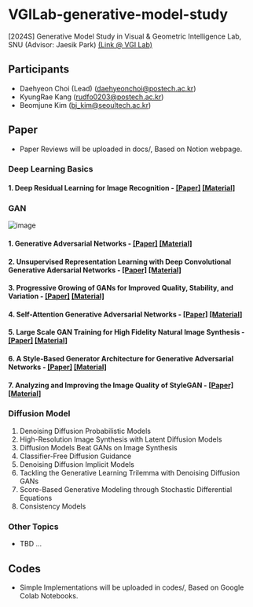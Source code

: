 # VGILab-generative-model-study
[2024S] Generative Model Study in Visual & Geometric Intelligence Lab, SNU (Advisor: Jaesik Park) [(Link @ VGI Lab)](https://jaesik.info)

## Participants
- Daehyeon Choi (Lead) (daehyeonchoi@postech.ac.kr)
- KyungRae Kang (rudfo0203@postech.ac.kr)
- Beomjune Kim (bj_kim@seoultech.ac.kr)

## Paper
- Paper Reviews will be uploaded in docs/, Based on Notion webpage.
  
### Deep Learning Basics 
#### 1. Deep Residual Learning for Image Recognition - [[Paper]](https://arxiv.org/abs/1512.03385) [[Material]](https://charming-sundial-50a.notion.site/Deep-Residual-Learning-for-Image-Recognition-f2de75a7ab314865bb0b2360e4a9750e)


### GAN 
![image](https://github.com/choidaedae/VGILab-generative-model-study/assets/105369646/5fa45531-ce75-47e8-93f5-5bdb5b358c59)


#### 1. Generative Adversarial Networks - [[Paper]](https://arxiv.org/abs/1406.2661) [[Material]](https://charming-sundial-50a.notion.site/Generative-Adversarial-Networks-53764cdd4d4c4a19aadbd0ea4231bfc6)

#### 2. Unsupervised Representation Learning with Deep Convolutional Generative Adersarial Networks - [[Paper]](https://arxiv.org/abs/1511.06434) [[Material]](https://charming-sundial-50a.notion.site/Unsupervised-Representation-Learning-with-Deep-Convolutional-Generative-Adersarial-Networks-352d68771aff4158b58e28d21d90112a)


#### 3. Progressive Growing of GANs for Improved Quality, Stability, and Variation - [[Paper]](https://arxiv.org/abs/1805.08318) [[Material]](https://charming-sundial-50a.notion.site/Progressive-Growing-of-GANs-for-Improved-Quality-Stability-and-Variation-74bcb45849ec464d9271b3df5464af11)

#### 4. Self-Attention Generative Adversarial Networks - [[Paper]](https://arxiv.org/abs/1805.08318) [[Material]](https://charming-sundial-50a.notion.site/Self-Attention-Generative-Adversarial-Networks-7e9285c90c074f1280a3a65cd5b2f2ac?pvs=4)
#### 5. Large Scale GAN Training for High Fidelity Natural Image Synthesis - [[Paper]](https://arxiv.org/abs/1809.11096) [[Material]](https://davidkim2028.notion.site/BigGAN-5b01b7dc96224bf8b042f9f1cad7a38a)
#### 6. A Style-Based Generator Architecture for Generative Adversarial Networks - [[Paper]](https://arxiv.org/abs/1812.04948) [[Material]](https://charming-sundial-50a.notion.site/A-Style-Based-Generator-Architecture-for-Generative-Adversarial-Networks-1ef4fbc3e3154ab1804dc847ba7cdd36)
#### 7. Analyzing and Improving the Image Quality of StyleGAN - [[Paper]](https://arxiv.org/abs/1912.04958) [[Material]](https://davidkim2028.notion.site/StyleGAN2-d5116a6a54ea493e9d12d9d76b93f058) 

### Diffusion Model 
1. Denoising Diffusion Probabilistic Models
2. High-Resolution Image Synthesis with Latent Diffusion Models
3. Diffusion Models Beat GANs on Image Synthesis
4. Classifier-Free Diffusion Guidance
5. Denoising Diffusion Implicit Models
6. Tackling the Generative Learning Trilemma with Denoising Diffusion GANs
7. Score-Based Generative Modeling through Stochastic Differential Equations
8. Consistency Models

### Other Topics
- TBD ...

## Codes
- Simple Implementations will be uploaded in codes/, Based on Google Colab Notebooks.
  

